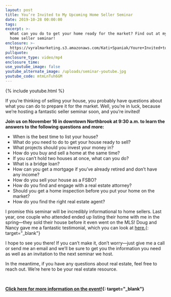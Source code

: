 ```yaml
---
layout: post
title: You’re Invited to My Upcoming Home Seller Seminar
date: 2019-10-28 00:00:00
tags:
excerpt: >-
  What can you do to get your home ready for the market? Find out at my upcoming
  home seller seminar!
enclosure: >-
  https://vyralmarketing.s3.amazonaws.com/Kati+Spaniak/Youre+Invited+to+My+Upcoming+Home+Seller+Seminar+(1).mp4
pullquote:
enclosure_type: video/mp4
enclosure_time:
use_youtube_image: false
youtube_alternate_image: /uploads/seminar-youtube.jpg
youtube_code: mtmLnTuh6GM
---
```


{% include youtube.html %}

If you’re thinking of selling your house, you probably have questions about what you can do to prepare it for the market. Well, you’re in luck, because we’re hosting a fantastic seller seminar soon, and you’re invited\!

**Join us on November 16 in downtown Northbrook at 9:30 a.m. to learn the answers to the following questions and more:**

* When is the best time to list your house?
* What do you need to do to get your house ready to sell?
* What projects should you invest your money in?
* How do you buy and sell a home at the same time?
* If you can’t hold two houses at once, what can you do?
* What is a bridge loan?
* How can you get a mortgage if you’ve already retired and don’t have any income?
* How do you sell your house as a FSBO?
* How do you find and engage with a real estate attorney?
* Should you get a home inspection before you put your home on the market?
* How do you find the right real estate agent?

I promise this seminar will be incredibly informational to home sellers. Last year, one couple who attended ended up listing their home with me in the spring—they sold their house before it even went on the MLS\! Doug and Nancy gave me a fantastic testimonial, which you can look at [here.](https://www.google.com/search?q=spaniak+team&amp;oq=spaniak+&amp;aqs=chrome.0.0j69i60l2j69i61j69i60j69i61.4446j0j4&amp;sourceid=chrome&amp;ie=UTF-8#lrd=0x880fc7b178743b3d:0x5bd173c68442e476,1,,,){: target="_blank"}

I hope to see you there\! If you can’t make it, don’t worry—just give me a call or send me an email and we’ll be sure to get you the information you need as well as an invitation to the next seminar we host.

In the meantime, if you have any questions about real estate, feel free to reach out. We’re here to be your real estate resource.

&nbsp;

**[Click here for more information on the event\!](https://www.eventbrite.com/e/what-to-do-to-get-your-house-ready-to-sell-tickets-76461804315?aff=ebdssbdestsearch){: target="_blank"}**